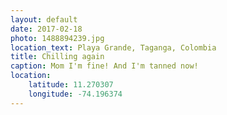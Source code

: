 ```yaml
---
layout: default
date: 2017-02-18
photo: 1488894239.jpg
location_text: Playa Grande, Taganga, Colombia
title: Chilling again
caption: Mom I'm fine! And I'm tanned now!
location:
    latitude: 11.270307
    longitude: -74.196374
---
```

